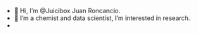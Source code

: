 - 👋 Hi, I’m @Juicibox Juan Roncancio.
- 👀 I’m a chemist and data scientist, I’m interested in research.
- 


<!---
Juan is a ✨ special ✨ repository because its `README.md` (this file) appears on your GitHub profile.
You can click the Preview link to take a look at your changes.
--->
